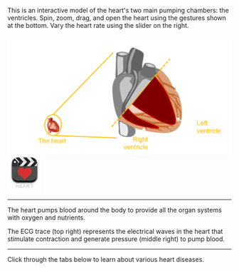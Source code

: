 
This is an interactive model of the heart's two main pumping chambers: the ventricles. Spin, zoom, drag, and open the heart using the gestures shown at the bottom. Vary the heart rate using the slider on the right. 

![schematic](/img/schematic.png) 
<a href="#" data-play="video">
  <img id="healthy" src="/img/heart-video.png" height="80" width="75"/>
</a>

---

The heart pumps blood around the body to provide all the organ systems with oxygen and nutrients.

The ECG trace (top right) represents the electrical waves in the heart that stimulate contraction and generate pressure (middle right) to pump blood.
- - -
Click through the tabs below to learn about various heart diseases.


